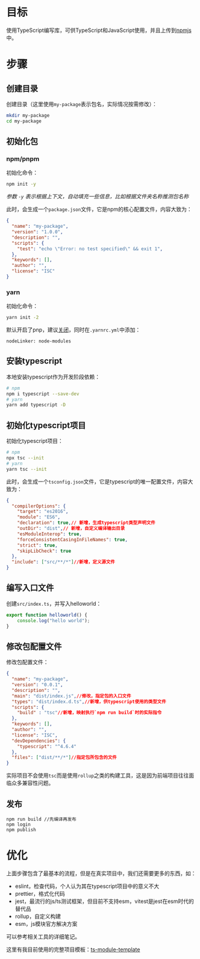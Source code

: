 # 目标

使用TypeScript编写库，可供TypeScript和JavaScript使用，并且上传到[npmjs](npmjs.com)中。

# 步骤

## 创建目录

创建目录（这里使用`my-package`表示包名，实际情况按需修改）：

```bash
mkdir my-package
cd my-package
```

## 初始化包

### npm/pnpm

初始化命令：

```bash
npm init -y
```

*参数 `-y` 表示根据上下文，自动填充一些信息，比如根据文件夹名称推测包名称*

此时，会生成一个`package.json`文件，它是npm的核心配置文件，内容大致为：

```json
{
  "name": "my-package",
  "version": "1.0.0",
  "description": "",
  "scripts": {
    "test": "echo \"Error: no test specified\" && exit 1",
  },
  "keywords": [],
  "author": "",
  "license": "ISC"
}
```

### yarn

初始化命令：

```bash
yarn init -2
```

默认开启了pnp，建议[关闭](https://yarnpkg.com/getting-started/qa#which-files-should-be-gitignored)，同时在`.yarnrc.yml`中添加：

```
nodeLinker: node-modules
```

## 安装typescript

本地安装typescript作为开发阶段依赖：

```bash
# npm
npm i typescript --save-dev
# yarn
yarn add typescript -D
```

## 初始化typescript项目

初始化typescript项目：

```bash
# npm
npx tsc --init
# yarn
yarn tsc --init
```

此时，会生成一个`tsconfig.json`文件，它是typescript的唯一配置文件，内容大致为：

```json
{
  "compilerOptions": {
    "target": "es2016",
    "module": "ES6",
    "declaration": true,// 新增，生成typescript类型声明文件
    "outDir": "dist",// 新增，自定义编译输出目录
    "esModuleInterop": true,
    "forceConsistentCasingInFileNames": true,
    "strict": true,                                      
    "skipLibCheck": true                                
  },
  "include": ["src/**/*"]//新增，定义源文件
}
```

## 编写入口文件

创建`src/index.ts`，并写入helloworld：

```typescript
export function helloworld() {
    console.log("hello world");
}
```

## 修改包配置文件

修改包配置文件：

```json
{
  "name": "my-package",
  "version": "0.0.1",
  "description": "",
  "main": "dist/index.js",//修改，指定包的入口文件
  "types": "dist/index.d.ts",//新增，供typescript使用的类型文件
  "scripts": {
    "build" : "tsc"//新增，映射执行`npm run build`时的实际指令
  },
  "keywords": [],
  "author": "",
  "license": "ISC",
  "devDependencies": {
    "typescript": "^4.6.4"
  },
  "files": ["dist/**/*"]//指定包所包含的文件
}
```

实际项目不会使用`tsc`而是使用`rollup`之类的构建工具，这是因为前端项目往往面临众多兼容性问题。

## 发布

```
npm run build //先编译再发布
npm login
npm publish
```

# 优化

上面步骤包含了最基本的流程，但是在真实项目中，我们还需要更多的东西，如：

- eslint，检查代码，个人认为其在typescript项目中的意义不大
- prettier，格式化代码
- jest，最流行的js/ts测试框架，但目前不支持esm，vitest是jest在esm时代的替代品
- rollup，自定义构建
- esm，js模块官方解决方案

可以参考相关工具的详细笔记。

这里有我目前使用的完整项目模板：[ts-module-template](https://github.com/me1ting/ts-module-template)
